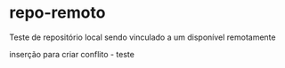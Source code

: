 # repo-remoto
Teste de repositório local sendo vinculado a um disponível remotamente

inserção para criar conflito - teste
